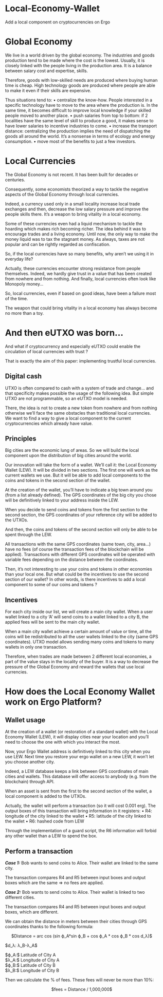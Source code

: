 # Local-Economy-Wallet
Add a local component on cryptocurrencies on Ergo

# Global Economy
We live in a world driven by the global economy. The industries and goods production tend to be made where the cost is the lowest.
Usually, it is closely linked with the people living in the production area. It is a balance between salary cost and expertise, skills.

Therefore, goods with low-skilled needs are produced where buying human time is cheap. High technology goods are produced where people are able to make it even if their skills are expensive.

Thus situations tend to:
  • centralize the know-how. People interested in a specific technology have to move to the area where the production is. In the same time, it becomes         difficult to improve local knowledge if your skilled people moved to another place. 
  • push salaries from top to bottom: if 2 localities have the same level of skill to produce a good, it makes sense to have lower salaries to incentive       industries to come. 
  • increase the transport distance: centralizing the production implies the need of dispatching the goods all around the world. It’s a nonsense in terms       of ecology and energy consumption. 
  • move most of the benefits to just a few investors. 
  
# Local Currencies
The Global Economy is not recent. It has been built for decades or centuries.

Consequently, some economists theorized a way to tackle the negative aspects of the Global Economy through local currencies.

Indeed, a currency used only in a small locality increase local trade exchanges and then, decrease the low salary pressure and improve the people skills there. It’s a weapon to bring vitality in a local economy.

Some of these currencies even had a liquid mechanism to tackle the hoarding which makes rich becoming richer. The idea behind it was to encourage trades and a living economy. Until now, the only way to make the money liquid was to tax the stagnant money. As always, taxes are not popular and can be rightly regarded as confiscation.

So, if the local currencies have so many benefits, why aren’t we using it in everyday life?

Actually, these currencies encounter strong resistance from people themselves. Indeed, we hardly give trust in a value that has been created from nowhere and from nothing. And finally, local currencies often look like Monopoly money…

So, local currencies, even if based on good ideas, have been a failure most of the time.

The weapon that could bring vitality in a local economy has always become no more than a toy.

# And then eUTXO was born…
And what if cryptocurrency and especially eUTXO could enable the circulation of local currencies with trust ?

That is exactly the aim of this paper: implementing trustful local currencies.

## Digital cash
UTXO is often compared to cash with a system of trade and change… and that specificity makes possible the usage of the following idea.
But simple UTXO are not programmable, so an eUTXO model is needed.

There, the idea is not to create a new token from nowhere and from nothing otherwise we’ll face the same obstacles than traditional local currencies.
We want to find a way to give a local component to the current cryptocurrencies which already have value.

## Principles
Big cities are the economic lung of areas. So we will build the local component upon the distribution of big cities around the world.

Our innovation will take the form of a wallet. We’ll call it: the Local Economy Wallet (LEW). It will be divided in two sections. The first one will work as the current wallets we use. But it will be able to add local components to the coins and tokens in the second section of the wallet.

At the creation of the wallet, you’ll have to indicate a big town around you (from a list already defined). The GPS coordinates of the big city you chose will be definitively linked to your address inside the LEW.

When you decide to send coins and tokens from the first section to the second section, the GPS coordinates of your reference city will be added to the UTXOs.

And then, the coins and tokens of the second section will only be able to be spent through the LEW.

All transactions with the same GPS coordinates (same town, city, area…) have no fees (of course the transaction fees of the blockchain will be applied).
Transactions with different GPS coordinates will be operated with variable fees depending on the distance between the coordinates.

Then, it’s not interesting to use your coins and tokens in other economies than your local one. But what could be the incentives to use the second section of our wallet? In other words, is there incentives to add a local component to some of our coins and tokens ?

## Incentives
For each city inside our list, we will create a main city wallet. When a user wallet linked to a city ‘A’ will send coins to a wallet linked to a city B, the applied fees will be sent to the main city wallet.

When a main city wallet achieve a certain amount of value or time, all the coins will be redistributed to all the user wallets linked to the city (same GPS coordinates). UTXO model allows sending many coins and tokens to many wallets in only one transaction.

Therefore, when trades are made between 2 different local economies, a part of the value stays in the locality of the buyer. It is a way to decrease the pressure of the Global Economy and reward the wallets that use local currencies.

# How does the Local Economy Wallet work on Ergo Platform?
## Wallet usage
At the creation of a wallet  (or restoration of a standard wallet) with the Local Economy Wallet (LEW), it will display cities near your location and you’ll need to choose the one with which you interact the most.

Now, your Ergo Wallet address is definitively linked to this city when you use LEW. Next time you restore your ergo wallet on a new LEW, it won’t let you choose another city.

Indeed, a LEW database keeps a link between GPS coordinates of main cities and wallets. This database will offer access to anybody (e.g. from the blockchain) through API.

When an asset is sent from the first to the second section of the wallet, a local component is added to the UTXOs.

Actually, the wallet will perform a transaction (so it will cost 0.001 erg). The output boxes of this transaction will bring information in it registers:
    • R4: longitude of the city linked to the wallet 
    • R5: latitude of the city linked to the wallet 
    • R6: hashed code from LEW
    
Through the implementation of a guard script, the R6 information will forbid any other wallet than a LEW to spend the box.

## Perform a transaction
***Case 1:***
Bob wants to send coins to Alice. Their wallet are linked to the same city.

The transaction compares R4 and R5 between input boxes and output boxes which are the same ⇒ no fees are applied.

***Case 2:***
Bob wants to send coins to Alice. Their wallet is linked to two different cities.

The transaction compares R4 and R5 between input boxes and output boxes, which are different.

We can obtain the distance in meters between their cities through GPS coordinates thanks to the following formula:
<p align="center">$Distance = arc cos (sin ϕ_A*sin ϕ_B + cos ϕ_A * cos ϕ_B * cos d_λ)$</p>

<p>$d_λ: λ_B-λ_A$</p>
$ϕ_A:$ Latitude of City A </br>
$λ_A:$ Longitude of City A </br>
$ϕ_B:$ Latitude of City B </br>
$λ_B:$ Longitude of City B </br>

Then we calculate the % of fees. These fees will never be more than 10%:
<p align="center">$fees = Distance / 1,000,000$</p>
